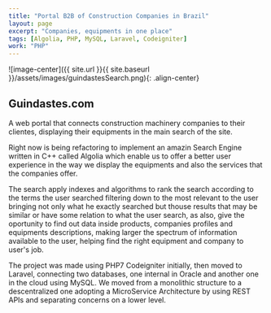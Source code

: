 ```yaml
---
title: "Portal B2B of Construction Companies in Brazil"
layout: page
excerpt: "Companies, equipments in one place"
tags: [Algolia, PHP, MySQL, Laravel, Codeigniter]
work: "PHP"
---
```


![image-center]({{ site.url }}{{ site.baseurl }}/assets/images/guindastesSearch.png){: .align-center}

## Guindastes.com ##

A web portal that connects construction machinery companies to their clientes, displaying their equipments in the main search of the site. 

Right now is being refactoring to implement an amazin Search Engine written in C++ called Algolia which enable us to offer a better user experience in the way we display the equipments and also the services that the companies offer. 

The search apply indexes and algorithms to rank the search according to the terms the user searched filtering down to the most relevant to the user bringing not only what he exactly searched but thouse results that may be similar or have some relation to what the user search, as also, give the oportunity to find out data inside products, companies profiles and equipments descriptions, making larger the spectrum of information available to the user, helping find the right equipment and company to user's job.

The project was made using PHP7 Codeigniter initially, then moved to Laravel, connecting two databases, one internal in Oracle and another one in the cloud using MySQL. We moved from a monolithic structure to a descentralized one adopting a MicroService Architecture by using REST APIs and separating concerns on a lower level.